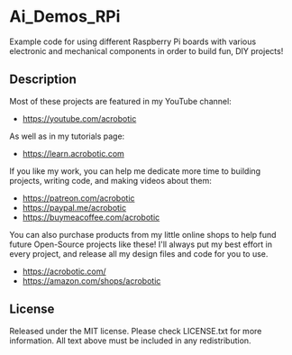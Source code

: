 # Ai_Demos_RPi

Example code for using different Raspberry Pi boards with various electronic and mechanical components in order to build fun, DIY projects!

## Description

Most of these projects are featured in my YouTube channel:
   * https://youtube.com/acrobotic

As well as in my tutorials page:
   * https://learn.acrobotic.com

If you like my work, you can help me dedicate more time to building projects, 
writing code, and making videos about them:
   * https://patreon.com/acrobotic
   * https://paypal.me/acrobotic
   * https://buymeacoffee.com/acrobotic

You can also purchase products from my little online shops to help fund future 
Open-Source projects like these! I'll always put my best effort in every project, 
and release all my design files and code for you to use. 
   * https://acrobotic.com/
   * https://amazon.com/shops/acrobotic

## License

Released under the MIT license. Please check LICENSE.txt for more information. All text above must be included in any redistribution.
